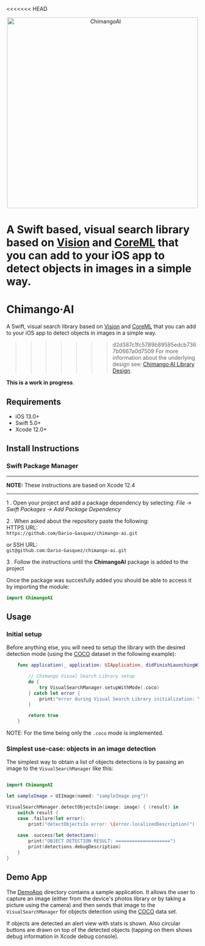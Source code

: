 <<<<<<< HEAD
<p align="center">
<img src="https://raw.githubusercontent.com/Dario-Gasquez/chimango-ai/master/images/logo.png" alt="ChimangoAI" title="ChimangoAI" width="500"/>
</p>

A Swift based, visual search library based on [Vision](https://developer.apple.com/documentation/vision) and [CoreML](https://developer.apple.com/documentation/coreml) that you can add to your iOS app to detect objects in images in a simple way.<br> 
=======
# Chimango·AI
A Swift, visual search library based on [Vision](https://developer.apple.com/documentation/vision) and [CoreML](https://developer.apple.com/documentation/coreml) that you can add to your iOS app to detect objects in images in a simple way.<br> 
>>>>>>> d2d387c1fc5789b89585edcb7367b0667a0d7509
For more information about the underlying design see: [Chimango·AI Library Design](https://github.com/Dario-Gasquez/chimango-ai/wiki).<br>

**This is a work in progress**.

## Requirements
- iOS 13.0+
- Swift 5.0+
- Xcode 12.0+

## Install Instructions

### Swift Package Manager

---

**NOTE:**
These instructions are based on Xcode 12.4

---

1 . Open your project and add a package dependency by selecting: *File -> Swift Packages -> Add Package Dependency*

2 . When asked about the repository paste the following:  
HTTPS URL:  
`https://github.com/Dario-Gasquez/chimango-ai.git`

or SSH URL:  
`git@github.com:Dario-Gasquez/chimango-ai.git`

3 . Follow the instructions until the **ChimangoAI** package is added to the project  

Once the package was succesfully added you should be able to access it by importing the module:
```swift
import ChimangoAI
```

## Usage
### Initial setup
Before anything else, you will need to setup the library with the desired detection mode (using the [COCO](https://cocodataset.org/#home) dataset in the following example):
```Swift
    func application(_ application: UIApplication, didFinishLaunchingWithOptions launchOptions: [UIApplication.LaunchOptionsKey: Any]?) -> Bool {

        // Chimango Visual Search Library setup
        do {
            try VisualSearchManager.setupWithMode(.coco)
        } catch let error {
            print("error during Visual Search Library initialization: \(error)")
        }

        return true
    }
```
NOTE: For the time being only the `.coco` mode is implemented.

### Simplest use-case: objects in an image detection
The simplest way to obtain a list of objects detections is by passing an image to the `VisualSearchManager` like this:
```Swift

import ChimangoAI

let sampleImage = UIImage(named: "sampleImage.png")!

VisualSearchManager.detectObjectsIn(image: image) { (result) in
    switch result {
    case .failure(let error):
        print("detectObjectsIn error: \(error.localizedDescription)")
        
    case .success(let detections):
        print("OBJECT DETECTION RESULT: ====================")
        print(detections.debugDescription)
    }
}
```


## Demo App
The [DemoApp](./DemoApp) directory contains a sample application. It allows the user to capture an image (either from the device's photos library or by taking a picture using the camera) and then sends that image to the `VisualSearchManager` for objects detection using the [COCO](https://cocodataset.org/#home) data set.<br>

If objects are detected an alert view with stats is shown. Also circular buttons are drawn on top of the detected objects (tapping on them shows debug information in Xcode debug console).
